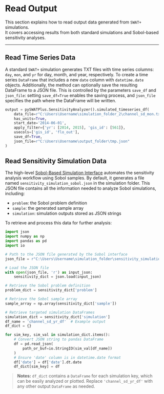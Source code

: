 # Read Output

This section explains how to read output data generated from `SWAT+` simulations.  
It covers accessing results from both standard simulations and Sobol-based sensitivity analyses.

---

## Read Time Series Data

A standard `SWAT+` simulation generates TXT files with time series columns: `day`, `mon`, and `yr` for day, month, and year, respectively. To create a time series `DataFrame` that includes a new `date` column with `datetime.date` objects. Additionally, the method can optionally save the resulting DataFrame to a JSON file. This is controlled by the parameters `save_df` and `json_file`: setting `save_df=True` enables the saving process, and `json_file` specifies the path where the DataFrame will be written.

```python
output = pySWATPlus.SensitivityAnalyzer().simulated_timeseries_df(
    data_file=r"C:\Users\Username\simulation_folder_2\channel_sd_mon.txt",
    has_units=True,
    start_date='2014-06-01',
    apply_filter={'yr': [2014, 2015], 'gis_id': [561]},
    usecols=['gis_id', 'flo_out'],
    save_df=True,
    json_file=r"C:\Users\Username\output_folder\tmp.json"
)
```

## Read Sensitivity Simulation Data 

The high-level [Sobol-Based Simulation Interface](https://swat-model.github.io/pySWATPlus/userguide/sensitivity_analysis/#sobol-based-simulation-interface) automates the sensitivity analysis workflow using Sobol samples. By default, it generates a file named `sensitivity_simulation_sobol.json` in the simulation folder. This JSON file contains all the information needed to analyze Sobol simulations, including:

- `problem`: the Sobol problem definition  
- `sample`: the generated sample array  
- `simulation`: simulation outputs stored as JSON strings  

To retrieve and process this data for further analysis:

```python
import json
import numpy as np
import pandas as pd
import io

# Path to the JSON file generated by the Sobol interface
json_file = r"C:\Users\Username\simulation_folder\sensitivity_simulation_sobol.json"

# Load the JSON file
with open(json_file, 'r') as input_json:
    sensitivity_dict = json.load(input_json)

# Retrieve the Sobol problem definition
problem_dict = sensitivity_dict['problem']

# Retrieve the Sobol sample array
sample_array = np.array(sensitivity_dict['sample'])

# Retrieve targeted simulation DataFrames
simulation_dict = sensitivity_dict['simulation']
df_name = 'channel_sd_yr_df'  # Example output
df_dict = {}

for sim_key, sim_val in simulation_dict.items():
    # Convert JSON string to pandas DataFrame
    df = pd.read_json(
        path_or_buf=io.StringIO(sim_val[df_name])
    )
    # Ensure 'date' column is in datetime.date format
    df['date'] = df['date'].dt.date
    df_dict[sim_key] = df
```

> **Notes:** `df_dict` contains a `DataFrame` for each simulation key, which can be easily analyzed or plotted. Replace `'channel_sd_yr_df'` with any other output `DataFrame` as needed.




